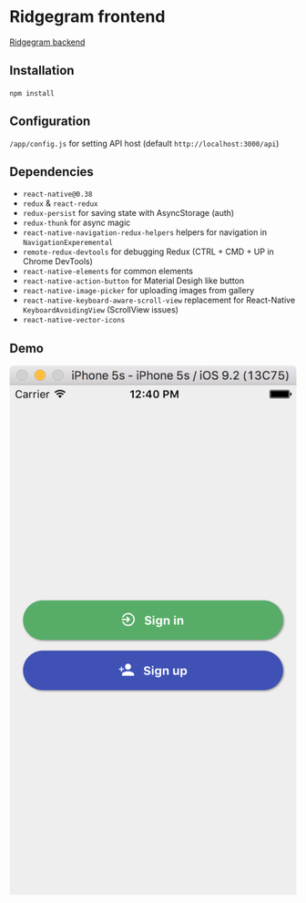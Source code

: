 # Ridgegram frontend
[Ridgegram backend](https://github.com/skoob13/ridgegram_backend)
## Installation
`npm install`

## Configuration
`/app/config.js` for setting API host (default `http://localhost:3000/api`)

## Dependencies
* `react-native@0.38`
* `redux` & `react-redux`
* `redux-persist` for saving state with AsyncStorage (auth)
* `redux-thunk` for async magic
* `react-native-navigation-redux-helpers` helpers for navigation in `NavigationExperemental`
* `remote-redux-devtools` for debugging Redux (CTRL + CMD + UP in Chrome DevTools)
* `react-native-elements` for common elements
* `react-native-action-button` for Material Desigh like button
* `react-native-image-picker` for uploading images from gallery
* `react-native-keyboard-aware-scroll-view` replacement for React-Native `KeyboardAvoidingView` (ScrollView issues)
* `react-native-vector-icons`

## Demo
![alt text][sign]

[sign]: /media/sign.png "Sign screen"
[signIn]: /media/signIn.png "Sign In screen"
[signUp]: /media/signUp.png "Sign Up screen"
[feed]: /media/feed.png "Feed screen"
[self]: /media/self.png "Self profile screen"
[profile]: /media/profile.png "User's profile screen"

